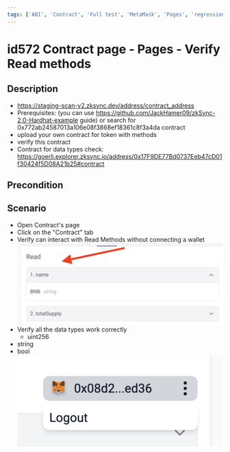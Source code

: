 ```yaml
---
tags: ['ABI', 'Contract', 'Full test', 'MetaMask', 'Pages', 'regression', 'Active']
---
```


# id572 Contract page - Pages - Verify Read methods

## Description
  - https://staging-scan-v2.zksync.dev/address/contract_address
  - Prerequisites: (you can use https://github.com/JackHamer09/zkSync-2.0-Hardhat-example guide) or search for 0x772ab24587013a106e08f3868ef18361c8f3a4da contract
  - upload your own contract for token with methods
  - verify this contract
  - Contract for data types check: https://goerli.explorer.zksync.io/address/0x17F9DE77Bd0737Eeb47cD01f30424f5D08A21b25#contract

## Precondition


## Scenario
- Open Contract's page
- Click on the "Contract" tab
- Verify can interact with Read Methods without connecting a wallet
  ![Screenshot](../../../../static/img/Pages/Contracts/id572_1.png)
- Verify all the data types work correctly
    - uint256
- string
- bool
  ![Screenshot](../../../../static/img/Pages/Contracts/id571_2.png)
